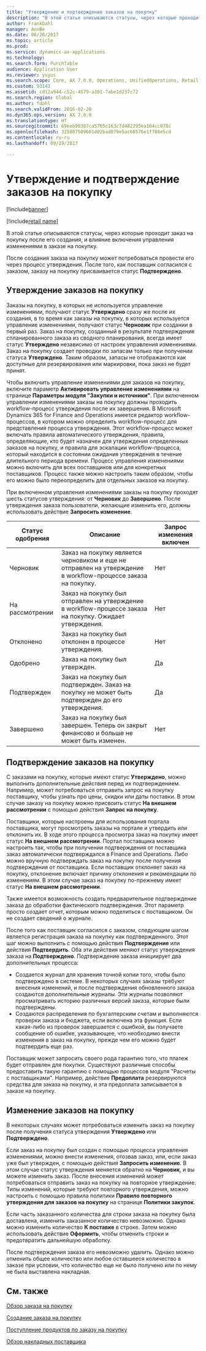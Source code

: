 ```yaml
---
title: "Утверждение и подтверждение заказов на покупку"
description: "В этой статье описываются статусы, через которые проходит заказ на покупку после его создания, и влияние включения управления изменениями в заказе на покупку."
author: FrankDahl
manager: AnnBe
ms.date: 06/20/2017
ms.topic: article
ms.prod: 
ms.service: dynamics-ax-applications
ms.technology: 
ms.search.form: PurchTable
audience: Application User
ms.reviewer: yuyus
ms.search.scope: Core, AX 7.0.0, Operations, UnifiedOperations, Retail
ms.custom: 93143
ms.assetid: cd12a944-c52c-4579-a301-7abe1d237c72
ms.search.region: Global
ms.author: fdahl
ms.search.validFrom: 2016-02-28
ms.dyn365.ops.version: AX 7.0.0
ms.translationtype: HT
ms.sourcegitcommit: 69eeb90387ca5765c163c7d482295ea104cc078c
ms.openlocfilehash: 325807509601d02bad079e5ac60576e1f708e5cd
ms.contentlocale: ru-ru
ms.lasthandoff: 09/29/2017

---
```


# <a name="approve-and-confirm-purchase-orders"></a>Утверждение и подтверждение заказов на покупку

[!include[banner](../includes/banner.md)]

[!include[retail name](../includes/retail-name.md)]

В этой статье описываются статусы, через которые проходит заказ на покупку после его создания, и влияние включения управления изменениями в заказе на покупку.

После создания заказа на покупку может потребоваться провести его через процесс утверждения. После того, как поставщик согласился с заказом, заказу на покупку присваивается статус **Подтверждено**.

## <a name="approval-of-purchase-orders"></a>Утверждение заказов на покупку
Заказы на покупку, в которых не используется управление изменениями, получают статус **Утверждено** сразу же после их создания, в то время как заказы на покупку, в которых используется управление изменениями, получают статус **Черновик** при создании в первый раз. Заказ на покупку, созданный в результате подтверждения спланированного заказа из сводного планирования, всегда имеет статус **Утверждено** независимо от настроек управления изменениями. Заказ на покупку создает проводки по запасам только при получении статуса **Утверждено**. Таким образом, запасы не отображаются как доступные для резервирования или маркировки, пока заказ не будет принят.  

Чтобы включить управление изменениями для заказов на покупку, включите параметр **Активировать управление изменениями** на странице **Параметры модуля "Закупки и источники"**. При включенном управлении изменениями заказы на покупку должны проходить workflow-процесс утверждения после их завершения. В Microsoft Dynamics 365 for Finance and Operations имеется редактор workflow-процессов, в котором можно определить workflow-процесс для представления процесса утверждения. Этот workflow-процесс может включать правила автоматического утверждения, правила, определяющие, кто будет назначен для утверждения определенных заказов на покупку, и правила для эскалации workflow-процесса, который находится в состоянии ожидания утверждения в течение длительного периода времени. Процесс управления изменениями можно включить для всех поставщиков или для конкретных поставщиков. Процесс также можно настроить таким образом, чтобы его можно было переопределить для отдельных заказов на покупку.  

При включенном управления изменениями заказы на покупку проходят шесть статусов утверждения: от **Черновик** до **Завершено**. После утверждения заказа пользователи, желающие изменить его, должны использовать действие **Запросить изменение**.

| Статус одобрения | Описание                                                                      | Запрос изменения включен |
|-----------------|----------------------------------------------------------------------------------|---------------------------|
| Черновик           | Заказ на покупку является черновиком и еще не отправлен на утверждение в workflow-процессе заказа на покупку.     | Нет                        |
| На рассмотрении       | Заказ на покупку был отправлен на утверждение в workflow-процессе заказа на покупку. Ожидает утверждения.       | Нет                        |
| Отклонено        | Заказ на покупку был отклонен в процессе утверждения.                                 | Нет                        |
| Одобрено        | Заказ на покупку был утвержден.                                                             | Да                       |
| Подтвержден       | Заказ на покупку был подтвержден. Заказ на покупку не может быть подтвержден до его утверждения.        | Да                       |
| Завершено       | Заказ на покупку был завершен. Теперь он закрыт финансово и больше не может быть изменен. | Нет                        |

## <a name="confirming-purchase-orders"></a>Подтверждение заказов на покупку
С заказами на покупку, которые имеют статус **Утверждено**, можно выполнить дополнительные действия перед их подтверждением. Например, может потребоваться отправить запрос на покупку поставщику, чтобы узнать про цены, скидки или даты поставки. В этом случае заказу на покупку можно присвоить статус **На внешнем рассмотрении** с помощью действия **Запрос на покупку**.  

Поставщики, которые настроены для использования портала поставщика, могут просмотреть заказы на портале и утвердить или отклонить их. В ходе этого процесса просмотра заказ на покупку имеет статус **На внешнем рассмотрении**. Портал поставщика можно настроить так, чтобы при получении подтверждения от поставщика заказ автоматически подтверждался в Finance and Operations. Либо можно вручную подтверждать заказ на покупку после получения подтверждения от поставщика. Если поставщик отклоняет заказ на покупку, отклонение включает причину отклонения и рекомендации по изменениям. В этом случае заказ на покупку по-прежнему имеет статус **На внешнем рассмотрении**.  

Также имеется возможность создать предварительное подтверждение заказа до обработки фактического подтверждения. Этот параметр просто создает отчет, которым можно поделиться с поставщиком. Он не создает сведений о журнале.  

После того как поставщик согласился с заказом, следующим шагом является регистрация заказа на покупку как подтвержденного. Этот шаг можно выполнить с помощью действия **Подтверждение** или действия **Подтвердить**. Оба эти действия меняют статус утверждения заказа на **Подтверждено**. Подтверждение заказа инициирует два дополнительных процесса:

-   Создается журнал для хранения точной копии того, чтобы было подтверждено в системе. В некоторых случаях заказы требуют внесения изменений, и после подтверждения обновленного заказа создаются дополнительные журналы. Эти журналы позволяют просматривать историю различных версий заказа, которые были подтверждены.
-   Создаются распределения по бухгалтерским счетам и выполняются проверки заказа и бюджета, если включена эта функция. Если какая-либо из проверок завершается с ошибкой, вы получаете сообщение об ошибке, указывающее, что необходимо внести изменения в заказ на покупку, прежде чем его можно будет подтвердить еще раз.

Поставщик может запросить своего рода гарантию того, что платеж будет отправлен для покупки. Существуют различные способы предоставить такую гарантию с помощью процессов модуля "Расчеты с поставщиками". Например, действие **Предоплата** резервируются средства для заказа на покупку, и эта предоплата записывается в заказе на покупку.

## <a name="changing-purchase-orders"></a>Изменение заказов на покупку
В некоторых случаях может потребоваться изменить заказ на покупку после получения статуса утверждения **Утверждено** или **Подтверждено**.  

Если заказ на покупку был создан с помощью процесса управления изменениями, можно внести изменения, отозвав заказ, или, если заказ уже был утвержден, с помощью действия **Запросить изменение**. В этом случае статус утверждения меняется обратно на **Черновик**, и вы можете изменить заказ. После внесения изменений может потребоваться отправить заказ на покупку на повторное утверждение. Типы изменений, которые требуют повторного утверждения, можно настроить с помощью правила политики **Правило повторного утверждения для заказов на покупку** на странице **Политики закупок**.  

Если часть заказанного количества для строки заказа на покупку была доставлена, изменить заказанное количество невозможно. Однако можно изменить количество **К поставке** в строке. Затем можно использовать действие **Оформить**, чтобы отменить строки и предотвратить дальнейшую обработку. 

После подтверждения заказа его невозможно удалить. Однако можно отменить общее количество или любое оставшееся количество в заказе при условии, что количество еще не было получено или по нему не была выставлена накладная.

<a name="see-also"></a>См. также
--------

[Обзор заказа на покупку](purchase-order-overview.md)

[Создание заказа на покупку](purchase-order-creation.md)

[Поступление продуктов по заказу на покупку](product-receipt-against-purchase-orders.md)

[Обзор накладных поставщика](../../financials/accounts-payable/vendor-invoices-overview.md)




